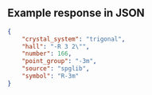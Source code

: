 

## Example response in JSON

```json
{
    "crystal_system": "trigonal",
    "hall": "-R 3 2\"",
    "number": 166,
    "point_group": "-3m",
    "source": "spglib",
    "symbol": "R-3m"
}
```

